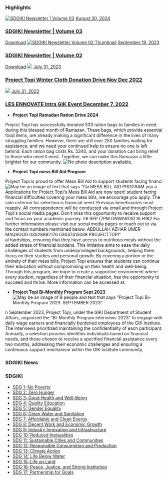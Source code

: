 ### Highlights
[![SDGIKI Newsletter | Volume 03](https://giki.edu.pk/wp-content/uploads/2024/08/SDGiki-Vol-03-700x430.webp)](https://giki.edu.pk/2024/08/30/sdgiki-newsletter-volume-03/)
[August 30, 2024](https://giki.edu.pk/2024/08/30/)
### [SDGIKI Newsletter | Volume 03](https://giki.edu.pk/2024/08/30/sdgiki-newsletter-volume-03/)
[Download](https://giki.edu.pk/wp-content/uploads/2024/08/SDGiki-Vol-03_compressed.pdf)
[![SDGIKI Newsletter Volume 02 Thumbnail](https://giki.edu.pk/wp-content/uploads/2023/09/SDGIKI_Thumb_page-0001-700x430.jpg)](https://giki.edu.pk/2023/09/19/sdgiki-vol-02/)
[September 19, 2023](https://giki.edu.pk/2023/09/19/)
### [SDGIKI Newsletter | Volume 02](https://giki.edu.pk/2023/09/19/sdgiki-vol-02/)
[Download](https://giki.edu.pk/sdgiki/sdg-2-zero-hunger/)
[![](https://giki.edu.pk/wp-content/uploads/2023/07/15-624x430.jpg)](https://giki.edu.pk/2023/07/31/project-topi-winter-cloth-donation-drive-nov-dec-2022/)
[July 31, 2023](https://giki.edu.pk/2023/07/31/)
### [Project Topi Winter Cloth Donation Drive Nov Dec 2022](https://giki.edu.pk/2023/07/31/project-topi-winter-cloth-donation-drive-nov-dec-2022/)
[![](https://giki.edu.pk/wp-content/uploads/2023/07/11.jpg)](https://giki.edu.pk/2023/07/31/les-ennovate-intra-gik-event-december-7-2022/)
[July 31, 2023](https://giki.edu.pk/2023/07/31/)
### [LES ENNOVATE Intra GIK Event December 7, 2022](https://giki.edu.pk/2023/07/31/les-ennovate-intra-gik-event-december-7-2022/)
  * **Project Topi Ramadan Ration Drive 2024**


Project Topi has successfully donated 333 ration bags to families in need during this blessed month of Ramazan. These bags, which provide essential food items, are already making a significant difference in the lives of many struggling families. However, there are still over 250 families waiting for assistance, and we need your continued help to ensure no one is left behind. Each ration bag costs Rs. 5340, and your donation can bring relief to those who need it most. Together, we can make this Ramazan a little brighter for our community.
![No photo description available.](https://scontent.fisb5-1.fna.fbcdn.net/v/t39.30808-6/434154165_18259759834237450_2254935485391585720_n.jpg?_nc_cat=103&ccb=1-7&_nc_sid=127cfc&_nc_eui2=AeHxaFNStvdySlJM65GLRmpdVR6qZwLuUK9VHqpnAu5Qr8irlNBXLLSdPcW8j8cvB4Gz8N1BnI3J6W0gm0RoSaDF&_nc_ohc=KszgQ30YAZoQ7kNvgEUl-H3&_nc_zt=23&_nc_ht=scontent.fisb5-1.fna&_nc_gid=AnbARDTpCjsHlcgQbI41L3E&oh=00_AYBQJvkcaNMLP2O-QXkiBXI_yvhbIGtbHKTrRSN02BdRbA&oe=6738DE5C)
  * **Project Topi mess Bill Aid Program**


Project Topi is proud to offer Mess Bill Aid to support students facing financi![May be an image of text that says "Cи MESS BILL AID PROGRAM you a Applications for Project Topi's Mess Bill Aid are now open! student facing financial difficulties covering your mess bills, we encourage you apply. The sole criterion for selection is financial need. Previous beneficiaries must reapply. All correspondence will be conducted via email and through Project Topi's social media pages. Don't miss this opportunity to receive support and focus on your academic journey. 26 SEP \(7PM ONWARDS\) SLH1&2 For further information please visit our social media pages or reach out to via the contact numbers mentioned below. ABDULLAH AZHAR UMER MAQSOOD 03028882176 03037415038 PROJECTTOPI"](https://scontent.fisb5-2.fna.fbcdn.net/v/t39.30808-6/459692737_967914395382847_1837440118985617710_n.jpg?_nc_cat=109&ccb=1-7&_nc_sid=833d8c&_nc_eui2=AeGNDRp3QfdyzRaq7g_Nxost5GVaS9KpZMLkZVpL0qlkwjpUr9RXc-PfmTly2re_wqMUN-nC9y-ZlfSKlxomR3eG&_nc_ohc=iHQSjvSt9W8Q7kNvgG3uvLq&_nc_zt=23&_nc_ht=scontent.fisb5-2.fna&_nc_gid=AWi0RTlBuQdRTqRt2vJ-gb5&oh=00_AYDkifihydzArnKAyHlFoWfLRW2jRdhi0cuXsB6Qc2V6mg&oe=6738BDF4)
al hardships, ensuring that they have access to nutritious meals without the added stress of financial burdens. This initiative aims to ease the daily challenges of students from underprivileged backgrounds, helping them focus on their studies and personal growth. By covering a portion or the entirety of their mess bills, Project Topi ensures that students can continue their education without compromising on their health and well-being. Through this program, we hope to create a supportive environment where every student, regardless of their financial situation, has the opportunity to succeed and thrive.
More information can be accessed at: 
  * **Project Topi Bi-Monthly Program Sept 2023**![May be an image of 9 people and text that says "Project Topi Bi-Monthly Program 2023. SEPTEMBER 2023"](https://giki.edu.pk/sdgiki/sdg-2-zero-hunger/)


n September 2023, Project Topi, under the GIKI Department of Student Affairs, organized the “Bi-Monthly Program interviews 2023” to engage with daily wage earners and financially burdened employees of the GIK Institute. The interviews prioritized maintaining the confidentiality of each participant. Annually, a selection process identifies individuals based on financial needs, and those chosen to receive a specified financial assistance every two months, addressing their economic challenges and ensuring a continuous support mechanism within the GIK Institute community.
### SDGIKI News
### SDGIKI
  * [SDG 1: No Poverty](https://giki.edu.pk/sdgiki/sdg-1-no-poverty/)
  * [SDG 2: Zero Hunger](https://giki.edu.pk/sdgiki/sdg-2-zero-hunger/)
  * [SDG 3: Good Health and Well-Being](https://giki.edu.pk/sdg-3-good-health-and-well-being/)
  * [SDG 4: Quality Education](https://giki.edu.pk/sdg-4-quality-education/)
  * [SDG 5: Gender Equality](https://giki.edu.pk/sdg-5-gender-equality/)
  * [SDG 6: Clean Water and Sanitation](https://giki.edu.pk/sdg-6-clean-water-and-sanitation/)
  * [SDG 7: Affordable and Clean Energy](https://giki.edu.pk/sdg-7-affordable-and-clean-energy/)
  * [SDG 8: Decent Work and Economic Growth](https://giki.edu.pk/sdg-8-decent-work-and-economic-growth/)
  * [SDG 9: Industry Innovation and Infrastructure](https://giki.edu.pk/sdg-9-industry-innovation-and-infrastructure/)
  * [SDG 10: Reduced Inequalities](https://giki.edu.pk/sdg-10-reduced-inequalities/)
  * [SDG 11: Sustainable Cities and Communities](https://giki.edu.pk/sdg-11-sustainable-cities-and-communities/)
  * [SDG 12: Responsible Consumption and Production](https://giki.edu.pk/sdg-12-responsible-consumption-and-production/)
  * [SDG 13: Climate Action](https://giki.edu.pk/sdg-13-climate-action/)
  * [SDG 14: Life Below Water](https://giki.edu.pk/sdg-14-life-below-water/)
  * [SDG 15: Life on Land](https://giki.edu.pk/sdg-15-life-on-land/)
  * [SDG 16: Peace, Justice, and Strong Institution](https://giki.edu.pk/sdg-16-peace-justice-and-strong-institution/)
  * [SDG 17: Partnership for Goals](https://giki.edu.pk/sdg-17-partnership-for-goals/)


